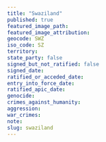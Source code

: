 ```yaml
---
title: "Swaziland"
published: true
featured_image_path:
featured_image_attribution:
geocode: SWZ
iso_code: SZ
territory:
state_party: false
signed_but_not_ratified: false
signed_date:
ratified_or_acceded_date:
entry_into_force_date:
ratified_apic_date:
genocide:
crimes_against_humanity:
aggression:
war_crimes:
note:
slug: swaziland
---
```

